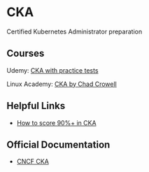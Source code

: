 # CKA

Certified Kubernetes Administrator preparation

## Courses

Udemy: [CKA with practice tests](https://www.udemy.com/course/certified-kubernetes-administrator-with-practice-tests)

Linux Academy: [CKA by Chad Crowell](https://linuxacademy.com/cp/modules/view/id/327)

## Helpful Links

- [How to score 90%+ in CKA](https://blog.autsoft.hu/certified-kubernetes-administrator/)

## Official Documentation

- [CNCF CKA](https://www.cncf.io/certification/cka/)
